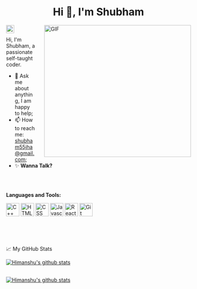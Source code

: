 <!-- Header  -->
<h1 align="center">Hi 👋, I'm Shubham </h1>

<!-- Header  -->

<!-- Contribution Graph-->



<a href="https://www.linkedin.com/in/shubham55jha">
  <img align="left" alt="Shubham's LinkedIN" width="22px" src="https://raw.githubusercontent.com/peterthehan/peterthehan/master/assets/linkedin.svg" />
</a>


<!-- ![](https://visitor-badge.glitch.me/badge?page_id=shubhamjha55.shubhamjha55) -->

<img align="right" alt="GIF" src="https://www.bing.com/th/id/OGC.f0fef1eb96e50c4820eee35462a62ab2?pid=1.7&rurl=https%3a%2f%2fmedia.giphy.com%2fmedia%2fK5kfQExKk731K%2fgiphy.gif&ehk=t%2bOXEOm0mQVWtNiU0oWXspjN1b%2buZL7ZOsyylgB0suU%3d" width="400" height="360" style="margin-left : 5%"/>
<br />


Hi, I'm Shubham, a passionate self-taught coder.

   
- 💬 Ask me about anything, I am happy to help;
- 📫 How to reach me: shubham55jha@gmail.com;
- ✨ **Wanna Talk?**
<p>
</br>
</br>

**Languages and Tools:**  

<p align="left">
<img src="https://raw.githubusercontent.com/yurijserrano/Github-Profile-Readme-Logos/master/programming%20languages/c%2B%2B.svg" width="36" height="36" alt="C++" />
<img src="https://raw.githubusercontent.com/yurijserrano/Github-Profile-Readme-Logos/master/others/html.svg" width="36" height="36" alt="HTML" />
<img src="https://raw.githubusercontent.com/yurijserrano/Github-Profile-Readme-Logos/master/others/css.svg" width="36" height="36" alt="CSS" />
<img src="https://raw.githubusercontent.com/yurijserrano/Github-Profile-Readme-Logos/master/programming%20languages/javascript.svg" width="36" height="36" alt="Javascript" />
<img src="https://raw.githubusercontent.com/yurijserrano/Github-Profile-Readme-Logos/master/frameworks/react.svg" width="36" height="36" alt="React" />

<img src="https://raw.githubusercontent.com/yurijserrano/Github-Profile-Readme-Logos/master/others/git.svg" width="36" height="36" alt="Git" />
</p>
</p>
<br>
<p>
</br>

📈 My GitHub Stats


<a href="https://github.com/shubhamjha55/github-readme-stats"><img align="center" src="https://github-readme-stats.vercel.app/api?username=shubhamjha55&count_private=true" alt="Himanshu's github stats" /></a> 
<br>

<br>
<a href="https://github.com/shubhamjha55/github-readme-stats"><img align="center" src="https://github-readme-stats.vercel.app/api/top-langs?username=shubhamjha55&theme=dark&show_icons=true&locale=en&layout=compact" alt="Himanshu's github stats" /></a> 

